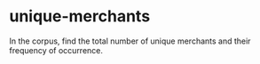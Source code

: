 # unique-merchants
In the corpus, find the total number of unique merchants and their frequency of occurrence. 
